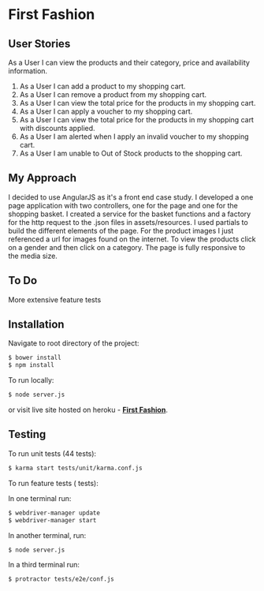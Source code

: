 First Fashion
=============

User Stories
------------

As a User I can view the products and their category, price and availability
information.

1. As a User I can add a product to my shopping cart.
2. As a User I can remove a product from my shopping cart.
3. As a User I can view the total price for the products in my shopping
cart.
4. As a User I can apply a voucher to my shopping cart.
5. As a User I can view the total price for the products in my shopping cart
with discounts applied.
6. As a User I am alerted when I apply an invalid voucher to my shopping
cart.
7. As a User I am unable to Out of Stock products to the shopping cart.

My Approach
-----------

I decided to use AngularJS as it's a front end case study. I developed a one page application with two controllers, one for the page and one for the shopping basket. I created a service for the basket functions and a factory for the http request to the .json files in assets/resources. I used partials to build the different elements of the page. For the product images I just referenced a url for images found on the internet. To view the products click on a gender and then click on a category. The page is fully responsive to the media size.

To Do
-----

More extensive feature tests

Installation
------------

Navigate to root directory of the project:

```sh
$ bower install 
$ npm install
```
To run locally:

```sh
$ node server.js
```
or visit live site hosted on heroku - [**First Fashion**](https://polar-plains-66246.herokuapp.com/).

Testing
-------

To run unit tests (44 tests):

```sh
$ karma start tests/unit/karma.conf.js
```
To run feature tests ( tests):

In one terminal run:
```sh
$ webdriver-manager update
$ webdriver-manager start
```
In another terminal, run:
```sh
$ node server.js
```
In a third terminal run:
```sh
$ protractor tests/e2e/conf.js
```